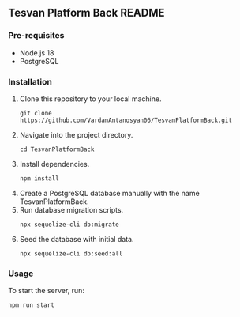 ## Tesvan Platform Back README

### Pre-requisites
- Node.js 18
- PostgreSQL

### Installation
1. Clone this repository to your local machine.
    ```
    git clone https://github.com/VardanAntanosyan06/TesvanPlatformBack.git
    ``` 
2. Navigate into the project directory.
    ```
    cd TesvanPlatformBack
    ```
3. Install dependencies.
    ```
    npm install
    ```
4. Create a PostgreSQL database manually with the name TesvanPlatformBack.
5. Run database migration scripts.
    ```
    npx sequelize-cli db:migrate
    ```
6. Seed the database with initial data.
    ```
    npx sequelize-cli db:seed:all
    ```

### Usage
To start the server, run:
```
npm run start
```
